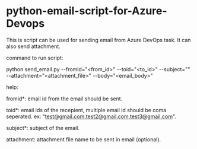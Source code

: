 # python-email-script-for-Azure-Devops
This is script can be used for sending email from Azure DevOps task. It can also send attachment.

command to run script:

python send_email.py --fromid="<from_id>" --toid="<to_id>" --subject="<email subject>" --attachment="<attachment_file>" --body="<email_body>"



help:

fromid*: email id from the email should be sent.

toid*: email ids of the recepient, multiple email id should be coma seperated. ex: "test@gmail.com,test2@gmail.com,test3@gmail.com".

subject*: subject of the email.

attachment: attachment file name to be sent in email (optional).
